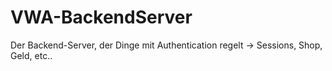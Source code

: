 # VWA-BackendServer
Der Backend-Server, der Dinge mit Authentication regelt -> Sessions, Shop, Geld, etc..
